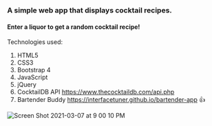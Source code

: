 <h3>A simple web app that displays cocktail recipes.</h3>

<h4>Enter a liquor to get a random cocktail recipe!</h4>

Technologies used:

1. HTML5
2. CSS3
3. Bootstrap 4
4. JavaScript
5. jQuery
6. CocktailDB API https://www.thecocktaildb.com/api.php
7. Bartender Buddy https://interfacetuner.github.io/bartender-app 👍

![Screen Shot 2021-03-07 at 9 00 10 PM](https://user-images.githubusercontent.com/20482109/110264866-454ebd00-7f88-11eb-8057-77a8b8ba47a8.png)
